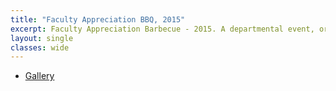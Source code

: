 ```yaml
---
title: "Faculty Appreciation BBQ, 2015"
excerpt: Faculty Appreciation Barbecue - 2015. A departmental event, organized by SGSA, to show appreciation for the faculties and the stuffs.
layout: single
classes: wide
---
```


- [Gallery](/WelcomeBBQ/2015-06-02-gallery/)
